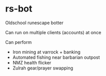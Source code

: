 # rs-bot

Oldschool runescape botter

Can run on multiple clients (accounts) at once

Can perform
- Iron mining at varrock + banking
- Automated fishing near barbarian outpost
- NMZ health flicker
- Zulrah gear/prayer swapping
